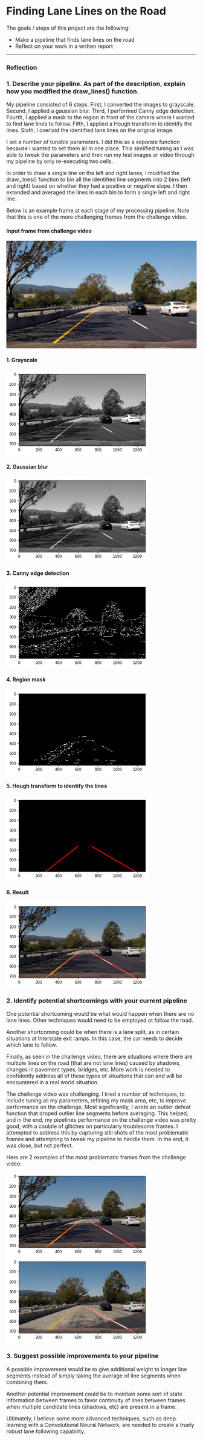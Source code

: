 # **Finding Lane Lines on the Road** 

The goals / steps of this project are the following:
* Make a pipeline that finds lane lines on the road
* Reflect on your work in a written report


[//]: # (Image References)

[image1]: ./test_images/challenge2.jpg "input"
[image2]: ./writeup_images/gray.png "gray"
[image3]: ./writeup_images/gray_blur.png "gray_blur"
[image4]: ./writeup_images/edges.png "edges"
[image5]: ./writeup_images/masked.png "masked"
[image6]: ./writeup_images/lines.png "lines"
[image7]: ./writeup_images/result.png "result"
[image8]: ./writeup_images/result_problem.png "result_problem"

---

### Reflection

### 1. Describe your pipeline. As part of the description, explain how you modified the draw_lines() function.

My pipeline consisted of 6 steps. First, I converted the images to grayscale.  Second, I applied a gaussian blur.  Third, I performed Canny edge detection.  Fourth, I applied a mask to the region in front of the camera where I wanted to find lane lines to follow.  Fifth, I applied a Hough transform to identify the lines.  Sixth, I overlaid the identified lane lines on the original image.

I set a number of tunable parameters.  I did this as a separate function because I wanted to set them all in one place.  This simlified tuning as I was able to tweak the parameters and then run my test images or video through my pipeline by only re-executing two cells.  

In order to draw a single line on the left and right lanes, I modified the draw_lines() function to bin all the identified line segments into 2 bins (left and right) based on whether they had a positive or negative slope.  I then extended and averaged the lines in each bin to form a single left and right line.

Below is an example frame at each stage of my processing pipeline.  Note that this is one of the more challenging frames from the challenge video.

#### Input frame from challenge video
![alt text][image1]

#### 1. Grayscale
![alt text][image2]

#### 2. Gaussian blur
![alt text][image3]

#### 3. Canny edge detection
![alt text][image4]

#### 4. Region mask
![alt text][image5]

#### 5. Hough transform to identify the lines
![alt text][image6]

#### 6. Result
![alt text][image7]


### 2. Identify potential shortcomings with your current pipeline

One potential shortcoming would be what would happen when there are no lane lines.  Other techniques would need to be employed ot follow the road.

Another shortcoming could be when there is a lane split, as in certain situations at Interstate exit ramps.  In this case, the car needs to decide which lane to follow.  

Finally, as seen in the challenge video, there are situations where there are multiple lines on the road (that are not lane lines) caused by shadows, changes in pavement types, bridges, etc.  More work is needed to confidently address all of these types of situations that can and will be encountered in a real world situation.

The challenge video was challenging.  I tried a number of techniques, to include tuning all my parameters, refining my mask area, etc, to improve performance on the challenge.  Most significantly, I wrote an outlier defeat function that droped outlier line segments before averaging.  This helped, and in the end, my pipelines performance on the challenge video was pretty good, with a coulple of glitches on particularly troublesome frames.  I attempted to address this by capturing still shots of the most problematic frames and attempting to tweak my pipeline to handle them.  In the end, it was close, but not perfect.

Here are 2 examples of the most problematic frames from the challenge video:

![alt text][image7] ![alt text][image8]

### 3. Suggest possible improvements to your pipeline

A possible improvement would be to give additional weight to longer line segments instead of simply taking the average of line segments when combining them.

Another potential improvement could be to maintain some sort of state information between frames to favor continuity of lines between frames when multiple candidate lines (shadows, etc) are present in a frame.

Ultimately, I believe some more advanced techniques, such as deep learning with a Convolutional Neural Network, are needed to create a truely robust lane following capability.


